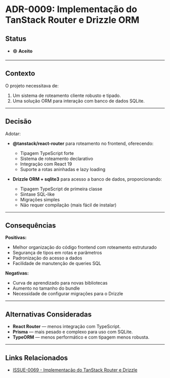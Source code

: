 # ADR-0009: Implementação do TanStack Router e Drizzle ORM

## Status

- 🟢 **Aceito**

---

## Contexto

O projeto necessitava de:
1. Um sistema de roteamento cliente robusto e tipado.
2. Uma solução ORM para interação com banco de dados SQLite.

---

## Decisão

Adotar:
- **@tanstack/react-router** para roteamento no frontend, oferecendo:
  - Tipagem TypeScript forte
  - Sistema de roteamento declarativo
  - Integração com React 19
  - Suporte a rotas aninhadas e lazy loading

- **Drizzle ORM + sqlite3** para acesso a banco de dados, proporcionando:
  - Tipagem TypeScript de primeira classe
  - Sintaxe SQL-like
  - Migrações simples
  - Não requer compilação (mais fácil de instalar)

---

## Consequências

**Positivas:**
- Melhor organização do código frontend com roteamento estruturado
- Segurança de tipos em rotas e parâmetros
- Padronização do acesso a dados
- Facilidade de manutenção de queries SQL

**Negativas:**
- Curva de aprendizado para novas bibliotecas
- Aumento no tamanho do bundle
- Necessidade de configurar migrações para o Drizzle

---

## Alternativas Consideradas

- **React Router** — menos integração com TypeScript.
- **Prisma** — mais pesado e complexo para uso com SQLite.
- **TypeORM** — menos performático e com tipagem menos robusta.

---

## Links Relacionados

- [ISSUE-0069 - Implementação do TanStack Router e Drizzle](../../issues/backlog/improvement/ISSUE-0069-Refatorar-comunicacao-IPC/README.md)